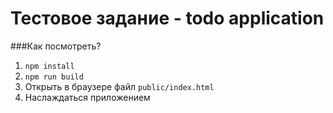 # Тестовое задание - todo application

###Как посмотреть?
1. `npm install`
2. `npm run build`
3. Открыть в браузере файл `public/index.html`
4. Наслаждаться приложением
